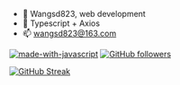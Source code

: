 - 👋 Wangsd823, web development
- 🌱 Typescript + Axios
- 📫 wangsd823@163.com

[![made-with-javascript](https://img.shields.io/badge/Wangsd823-JavaScript-1f425f.svg)](https://www.javascript.com)
[![GitHub followers](https://img.shields.io/github/followers/Wangsd823.svg?style=social&label=Follow&maxAge=2592000)](https://github.com/Wangsd823?tab=followers)

[![GitHub Streak](https://github-readme-streak-stats.herokuapp.com/?user=Wangsd823&theme=synthwave)](https://git.io/streak-stats)
